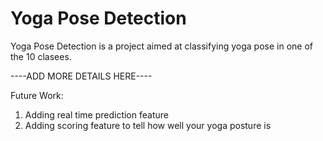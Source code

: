 # Yoga Pose Detection

Yoga Pose Detection is a project aimed at classifying yoga pose in one of the 10 clasees. 



----ADD MORE DETAILS HERE----


Future Work:

1. Adding real time prediction feature
2. Adding scoring feature to tell how well your yoga posture is
